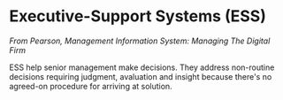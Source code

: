 # Executive-Support Systems (ESS)

*From Pearson, Management Information System: Managing The Digital Firm*

ESS help senior management make decisions. They address non-routine decisions requiring judgment, avaluation and insight because there's no agreed-on procedure for arriving at solution.